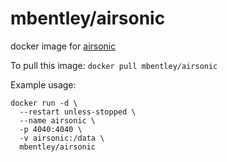 # mbentley/airsonic

docker image for [airsonic](https://github.com/airsonic/airsonic)

To pull this image:
`docker pull mbentley/airsonic`

Example usage:

```
docker run -d \
  --restart unless-stopped \
  --name airsonic \
  -p 4040:4040 \
  -v airsonic:/data \
  mbentley/airsonic
````
